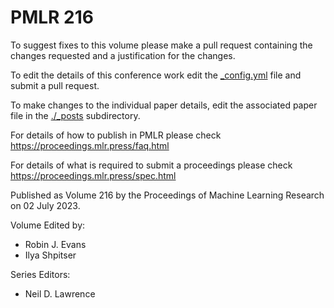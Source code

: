 # PMLR 216

To suggest fixes to this volume please make a pull request containing the changes requested and a justification for the changes.

To edit the details of this conference work edit the [_config.yml](./_config.yml) file and submit a pull request.

To make changes to the individual paper details, edit the associated paper file in the [./_posts](./_posts) subdirectory.

For details of how to publish in PMLR please check https://proceedings.mlr.press/faq.html

For details of what is required to submit a proceedings please check https://proceedings.mlr.press/spec.html



Published as Volume 216 by the Proceedings of Machine Learning Research on 02 July 2023.

Volume Edited by:
  * Robin J. Evans
  * Ilya Shpitser

Series Editors:
  * Neil D. Lawrence
